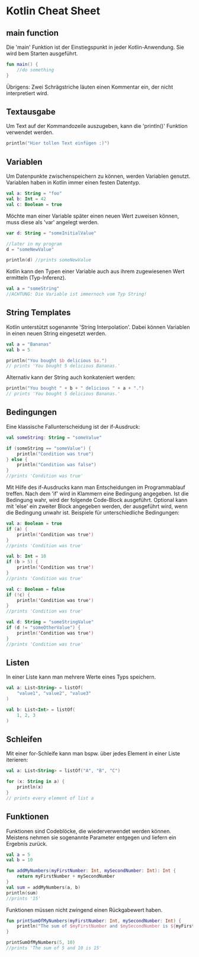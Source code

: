 # Kotlin Cheat Sheet

## main function
Die 'main' Funktion ist der Einstiegspunkt in jeder Kotlin-Anwendung. Sie wird bem Starten ausgeführt.

```kotlin
fun main() {
    //do something
}
```
Übrigens: Zwei Schrägstriche läuten einen Kommentar ein, der nicht interpretiert wird.

## Textausgabe
Um Text auf der Kommandozeile auszugeben, kann die 'println()' Funktion verwendet werden.
```kotlin
println("Hier tollen Text einfügen :)")
```

## Variablen
Um Datenpunkte zwischenspeichern zu können, werden Variablen genutzt. Variablen haben in Kotlin immer einen festen Datentyp.

```kotlin
val a: String = "foo"
val b: Int = 42
val c: Boolean = true
```
Möchte man einer Variable später einen neuen Wert zuweisen können, muss diese als 'var' angelegt werden.
```kotlin
var d: String = "someInitialValue"

//later in my program
d = "someNewValue"

println(d) //prints someNewValue
```
Kotlin kann den Typen einer Variable auch aus ihrem zugewiesenen Wert ermitteln (Typ-Inferenz).
```kotlin
val a = "someString"
//ACHTUNG: Die Variable ist immernoch vom Typ String! 
```

## String Templates
Kotlin unterstützt sogenannte 'String Interpolation'. Dabei können Variablen in einen neuen String eingesetzt werden.

```kotlin
val a = "Bananas"
val b = 5

println("You bought $b delicious $a.")
// prints 'You bought 5 delicious Bananas.'
```
Alternativ kann der String auch konkateniert werden:
```kotlin
println("You bought " + b + " delicious " + a + ".")
// prints 'You bought 5 delicious Bananas.'
```

## Bedingungen
Eine klassische Fallunterscheidung ist der if-Ausdruck:
```kotlin
val someString: String = "someValue"

if (someString == "someValue") {
    println("Condition was true")
} else {
    println("Condition was false")
}
//prints 'Condition was true'
```
Mit Hilfe des if-Ausdrucks kann man Entscheidungen im Programmablauf treffen. Nach dem 'if' wird in
Klammern eine Bedingung angegeben. Ist die Bedingung wahr, wird der folgende Code-Block ausgeführt.
Optional kann mit 'else' ein zweiter Block angegeben werden, der ausgeführt wird, wenn die Bedingung unwahr ist. Beispiele für unterschiedliche Bedingungen:

```kotlin
val a: Boolean = true
if (a) {
    println('Condition was true')
}
//prints 'Condition was true'

val b: Int = 10
if (b > 5) {
    println('Condition was true')
}
//prints 'Condition was true'

val c: Boolean = false
if (!c) {
    println('Condition was true')
}
//prints 'Condition was true'

val d: String = "someStringValue"
if (d != "someOtherValue") {
    println('Condition was true')
}
//prints 'Condition was true'
```

## Listen
In einer Liste kann man mehrere Werte eines Typs speichern.

```kotlin
val a: List<String> = listOf(
    "value1", "value2", "value3"
)

val b: List<Int> = listOf(
    1, 2, 3
)
```

## Schleifen
Mit einer for-Schleife kann man bspw. über jedes Element in einer Liste iterieren:
```kotlin
val a: List<String> = listOf("A", "B", "C")

for (x: String in a) {
    println(x)
}
// prints every element of list a
```
## Funktionen
Funktionen sind Codeblöcke, die wiederverwendet werden können. Meistens nehmen sie sogenannte Parameter entgegen und liefern ein Ergebnis zurück.

```kotlin
val a = 5
val b = 10

fun addMyNumbers(myFirstNumber: Int, mySecondNumber: Int): Int {
    return myFirstNumber + mySecondNumber
}
val sum = addMyNumbers(a, b)
println(sum)
//prints '15'
```

Funktionen müssen nicht zwingend einen Rückgabewert haben.
```kotlin
fun printSumOfMyNumbers(myFirstNumber: Int, mySecondNumber: Int) {
    println("The sum of $myFirstNumber and $mySecondNumber is ${myFirstNumber + mySecondNumber}")
}

printSumOfMyNumbers(5, 10)
//prints 'The sum of 5 and 10 is 15'

```